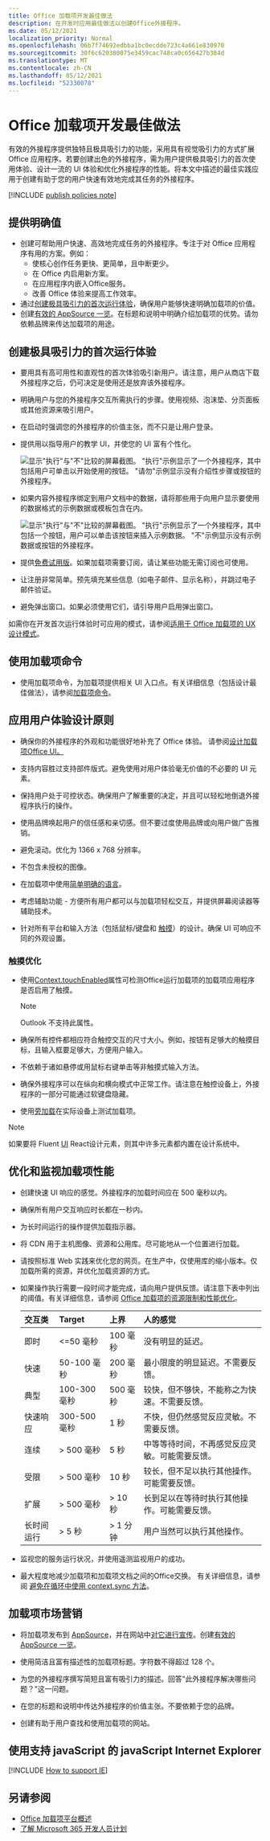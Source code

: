 ```yaml
---
title: Office 加载项开发最佳做法
description: 在开发时应用最佳做法以创建Office外接程序。
ms.date: 05/12/2021
localization_priority: Normal
ms.openlocfilehash: 06b7f74692edbba1bc0ecdde723c4a661e830970
ms.sourcegitcommit: 30f6c620380075e3459cac748ca0c656427b384d
ms.translationtype: MT
ms.contentlocale: zh-CN
ms.lasthandoff: 05/12/2021
ms.locfileid: "52330078"
---
```

# <a name="best-practices-for-developing-office-add-ins"></a>Office 加载项开发最佳做法

有效的外接程序提供独特且极具吸引力的功能，采用具有视觉吸引力的方式扩展 Office 应用程序。若要创建出色的外接程序，需为用户提供极具吸引力的首次使用体验、设计一流的 UI 体验和优化外接程序的性能。将本文中描述的最佳实践应用于创建有助于您的用户快速有效地完成其任务的外接程序。

[!INCLUDE [publish policies note](../includes/note-publish-policies.md)]

## <a name="provide-clear-value"></a>提供明确值

- 创建可帮助用户快速、高效地完成任务的外接程序。专注于对 Office 应用程序有用的方案。例如：
  - 使核心创作任务更快、更简单，且中断更少。
  - 在 Office 内启用新方案。
  - 在应用程序内嵌入Office服务。
  - 改善 Office 体验来提高工作效率。
- 通过[创建极具吸引力的首次运行体验](#create-an-engaging-first-run-experience)，确保用户能够快速明确加载项的价值。
- 创建[有效的 AppSource 一览](/office/dev/store/create-effective-office-store-listings)。在标题和说明中明确介绍加载项的优势。请勿依赖品牌来传达加载项的用途。

## <a name="create-an-engaging-first-run-experience"></a>创建极具吸引力的首次运行体验

- 要用具有高可用性和直观性的首次体验吸引新用户。请注意，用户从商店下载外接程序之后，仍可决定是使用还是放弃该外接程序。

- 明确用户与您的外接程序交互所需执行的步骤。使用视频、泡沫垫、分页面板或其他资源来吸引用户。

- 在启动时强调您的外接程序的价值主张，而不只是让用户登录。

- 提供用以指导用户的教学 UI，并使您的 UI 富有个性化。

  ![显示"执行"与"不"比较的屏幕截图。 "执行"示例显示了一个外接程序，其中包括用户可单击以开始使用的按钮。 "请勿"示例显示没有介绍性步骤或按钮的外接程序。](../images/contoso-part-catalog-do-dont.png)

- 如果内容外接程序绑定到用户文档中的数据，请将那些用于向用户显示要使用的数据格式的示例数据或模板包含在内。

  ![显示"执行"与"不"比较的屏幕截图。 "执行"示例显示了一个外接程序，其中包括一个按钮，用户可以单击该按钮来插入示例数据。 "不"示例显示没有示例数据或按钮的外接程序。](../images/add-in-title.png)

- 提供[免费试用版](/office/dev/store/decide-on-a-pricing-model)。如果加载项需要订阅，请让某些功能无需订阅也可使用。

- 让注册非常简单。预先填充某些信息（如电子邮件、显示名称），并跳过电子邮件验证。

- 避免弹出窗口。如果必须使用它们，请引导用户启用弹出窗口。

如需你在开发首次运行体验时可应用的模式，请参阅[适用于 Office 加载项的 UX 设计模式](../design/first-run-experience-patterns.md)。

## <a name="use-add-in-commands"></a>使用加载项命令

- 使用加载项命令，为加载项提供相关 UI 入口点。有关详细信息（包括设计最佳做法），请参阅[加载项命令](../design/add-in-commands.md)。

## <a name="apply-ux-design-principles"></a>应用用户体验设计原则

- 确保你的外接程序的外观和功能很好地补充了 Office 体验。 请参阅[设计加载项Office UI。](../design/add-in-design.md)

- 支持内容胜过支持部件版式。避免使用对用户体验毫无价值的不必要的 UI 元素。

- 保持用户处于可控状态。确保用户了解重要的决定，并且可以轻松地倒退外接程序执行的操作。

- 使用品牌唤起用户的信任感和亲切感。但不要过度使用品牌或向用户做广告推销。

- 避免滚动。优化为 1366 x 768 分辨率。

- 不包含未授权的图像。

- 在加载项中使用[简单明确的语言](../design/voice-guidelines.md)。

- 考虑辅助功能 - 方便所有用户都可以与加载项轻松交互，并提供屏幕阅读器等辅助技术。

- 针对所有平台和输入方法（包括鼠标/键盘和 [触摸](#optimize-for-touch)）的设计。确保 UI 可响应不同的外观设置。

### <a name="optimize-for-touch"></a>触摸优化

- 使用[Context.touchEnabled](/javascript/api/office/office.context#touchenabled)属性可检测Office运行加载项的加载项应用程序是否启用了触摸。

  > [!NOTE]
  > Outlook 不支持此属性。

- 确保所有控件都相应符合触控交互的尺寸大小。例如，按钮有足够大的触摸目标，且输入框要足够大，方便用户输入。

- 不依赖于诸如悬停或用鼠标右键单击等非触摸式输入方法。

- 确保外接程序可以在纵向和横向模式中正常工作。请注意在触控设备上，外接程序的一部分可能通过软键盘隐藏。

- 使用[旁加载](../testing/sideload-an-office-add-in-on-ipad-and-mac.md)在实际设备上测试加载项。

> [!NOTE]
> 如果要将 Fluent [UI](../design/using-office-ui-fabric-react.md) React设计元素，则其中许多元素都内置在设计系统中。


## <a name="optimize-and-monitor-add-in-performance"></a>优化和监视加载项性能

- 创建快速 UI 响应的感觉。外接程序的加载时间应在 500 毫秒以内。

- 确保所有用户交互响应时长都在一秒内。

- 为长时间运行的操作提供加载指示器。

- 将 CDN 用于主机图像、资源和公用库。尽可能地从一个位置进行加载。

- 请按照标准 Web 实践来优化您的网页。在生产中，仅使用库的缩小版本。仅加载所需的资源，并优化加载资源的方式。

- 如果操作执行需要一段时间才能完成，请向用户提供反馈。请注意下表中列出的阈值。有关详细信息，请参阅 [Office 加载项的资源限制和性能优化](../concepts/resource-limits-and-performance-optimization.md)。

  |交互类|Target|上界|人的感觉|
  |:-----|:-----|:-----|:-----|
  |即时|<=50 毫秒|100 毫秒|没有明显的延迟。|
  |快速|50-100 毫秒|200 毫秒|最小限度的明显延迟。不需要反馈。|
  |典型|100-300 毫秒|500 毫秒|较快，但不够快，不能称之为快速。不需要反馈。|
  |快速响应|300-500 毫秒|1 秒|不快，但仍然感觉反应灵敏。不需要反馈。|
  |连续|> 500 毫秒|5 秒|中等等待时间，不再感觉反应灵敏。可能需要反馈。|
  |受限|> 500 毫秒|10 秒|较长，但不足以执行其他操作。可能需要反馈。|
  |扩展|> 500 毫秒|> 10 秒|长到足以在等待时执行其他操作。可能需要反馈。|
  |长时间运行|> 5 秒|> 1 分钟|用户当然可以执行其他操作。|

- 监视您的服务运行状况，并使用遥测监视用户的成功。

- 最大程度地减少加载项和加载项文档之间的Office交换。 有关详细信息，请参阅 [避免在循环中使用 context.sync 方法](correlated-objects-pattern.md)。

## <a name="market-your-add-in"></a>加载项市场营销

- 将加载项发布到 [AppSource](/office/dev/store/submit-to-appsource-via-partner-center)，并在网站中[对它进行宣传](/office/dev/store/promote-your-office-store-solution)。创建[有效的 AppSource 一览](/office/dev/store/create-effective-office-store-listings)。

- 使用简洁且富有描述性的加载项标题。字符数不得超过 128 个。

- 为您的外接程序撰写简短且富有吸引力的描述。回答"此外接程序解决哪些问题？"这一问题。

- 在您的标题和说明中传达外接程序的价值主张。不要依赖于您的品牌。

- 创建有助于用户查找和使用加载项的网站。

## <a name="use-javascript-that-supports-internet-explorer"></a>使用支持 javaScript 的 javaScript Internet Explorer

[!INCLUDE [How to support IE](../includes/es5-support.md)]

## <a name="see-also"></a>另请参阅

- [Office 加载项平台概述](../overview/office-add-ins.md)
- [了解 Microsoft 365 开发人员计划](https://developer.microsoft.com/microsoft-365/dev-program)
